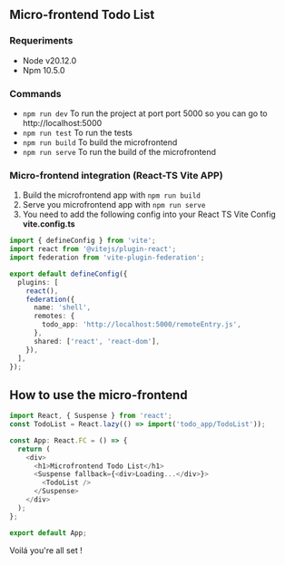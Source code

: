 ## Micro-frontend Todo List

### Requeriments

- Node v20.12.0
- Npm 10.5.0


### Commands
- `npm run dev` To run the project at port port 5000 so you can go to http://localhost:5000
- `npm run test` To run the tests
- `npm run build` To build the microfrontend
- `npm run serve` To run the build of the microfrontend



### Micro-frontend integration (React-TS Vite APP)
1. Build the microfrontend app with `npm run build`
2. Serve you microfrontend app with `npm run serve`
3. You need to add the following config into your React TS Vite Config
**vite.config.ts**
```typescript
import { defineConfig } from 'vite';
import react from '@vitejs/plugin-react';
import federation from 'vite-plugin-federation';

export default defineConfig({
  plugins: [
    react(),
    federation({
      name: 'shell',
      remotes: {
        todo_app: 'http://localhost:5000/remoteEntry.js',
      },
      shared: ['react', 'react-dom'],
    }),
  ],
});
```
## How to use the micro-frontend
```typescript
import React, { Suspense } from 'react';
const TodoList = React.lazy(() => import('todo_app/TodoList'));

const App: React.FC = () => {
  return (
    <div>
      <h1>Microfrontend Todo List</h1>
      <Suspense fallback={<div>Loading...</div>}>
        <TodoList />
      </Suspense>
    </div>
  );
};

export default App;
```


Voilá you're all set ! 



